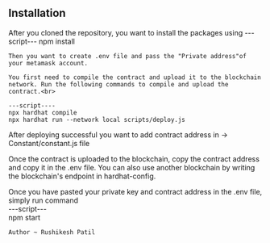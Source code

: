 ## Installation

After you cloned the repository, you want to install the packages using
---script---
npm install
```
Then you want to create .env file and pass the "Private address"of your metamask account.

You first need to compile the contract and upload it to the blockchain network. Run the following commands to compile and upload the contract.<br>

---script----
npx hardhat compile
npx hardhat run --network local scripts/deploy.js
```
After deploying successful you want to add contract address in -> Constant/constant.js file

Once the contract is uploaded to the blockchain, copy the contract address and copy it in the .env file. You can also use another blockchain by writing the blockchain's endpoint in hardhat-config.

Once you have pasted your private key and contract address in the .env file, simply run command <br>
---script---<br>
npm start<br>
```
Author ~ Rushikesh Patil
